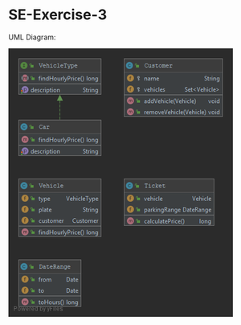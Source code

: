 # SE-Exercise-3
UML Diagram: <br>

![UML Diagram](https://github.com/paraskevasleivadaros/SE-Exercise-3/blob/master/Top-Level%20Package.png)

